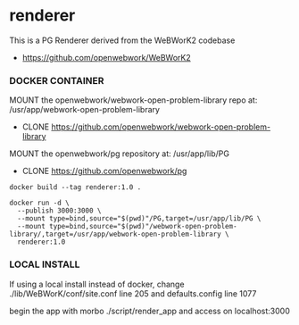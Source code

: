 # renderer

This is a PG Renderer derived from the WeBWorK2 codebase
* https://github.com/openwebwork/WeBWorK2

### DOCKER CONTAINER ###

MOUNT the openwebwork/webwork-open-problem-library repo at:
    /usr/app/webwork-open-problem-library

* CLONE https://github.com/openwebwork/webwork-open-problem-library

MOUNT the openwebwork/pg repository at:
    /usr/app/lib/PG

* CLONE https://github.com/openwebwork/pg

```
docker build --tag renderer:1.0 .

docker run -d \
  --publish 3000:3000 \
  --mount type=bind,source="$(pwd)"/PG,target=/usr/app/lib/PG \
  --mount type=bind,source="$(pwd)"/webwork-open-problem-library/,target=/usr/app/webwork-open-problem-library \
  renderer:1.0
```

### LOCAL INSTALL ###
If using a local install instead of docker, change ./lib/WeBWorK/conf/site.conf line 205 and defaults.config line 1077

begin the app with morbo ./script/render_app and access on localhost:3000
